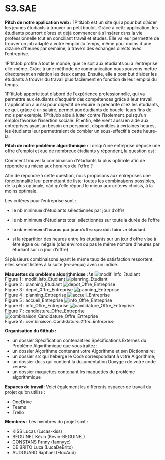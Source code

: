 # S3.SAE

**Pitch de notre application web :**
1P’titJob est un site qui a pour but d’aider les jeunes étudiants à trouver un petit boulot. Grâce à cette application, les étudiants pourront d’ores et déjà commencer à s’insérer dans la vie professionnelle tout en conciliant travail et études. Elle va leur permettre de trouver un job adapté à votre emploi du temps, même pour moins d'une dizaine d'heures par semaine, à travers des échanges directs avec l’entreprise. 

1P’titJob profite à tout le monde, que ce soit aux étudiants ou à l’entreprise elle-même. Grâce à une méthode de communication nous pouvons mettre directement en relation les deux camps. Ensuite, elle a pour but d’aider les étudiants à trouver du travail plus facilement en fonction de leur emploi du temps. 

1P’titJob apporte tout d’abord de l’expérience professionnelle, qui va permettre aux étudiants d’acquérir des compétences grâce à leur travail. L’application a aussi pour objectif de réduire la précarité chez les étudiants, ce qui, grâce à un salaire, permet aux étudiants de boucler leurs fins de mois par exemple. 1P’titJob aide à lutter contre l’isolement, puisqu’un emploi favorise l’insertion sociale. Et enfin, elle vient aussi en aide aux entreprises ayant un besoin en personnel, disponibles à certaines heures, les étudiants leur permettraient de combler un sous-effectif à cette heure-là. 


**Pitch de notre problème algorithmique :**
Lorsqu'une entreprise dépose une offre d'emploi et que de nombreux étudiants y répondent, la question est : 

Comment trouver la combinaison d'étudiants la plus optimale afin de répondre au mieux aux horaires de l'offre ? 

Afin de répondre à cette question, nous proposons aux entreprises une fonctionnalité leur permettant de lister toutes les combinaisons possibles, de la plus optimale, càd qu'elle répond le mieux aux critères choisis, à la moins optimale. 

Les critères pour l’entreprise sont : 

- le nb minimum d'étudiants sélectionnés par jour d’offre 

- le nb minimum d'étudiants total sélectionnés sur toute la durée de l’offre 

- le nb minimum d'heures par jour d’offre que doit faire un étudiant 

- si la répartition des heures entre les étudiants sur un jour d’offre vise à être égale ou inégale (càd environ ou pas le même nombre d’heures par étudiant sur un jour d’offre) 

Si plusieurs combinaisons ayant le même taux de satisfaction ressortent, elles seront listées à la suite (ex-aequo) avec un indice. 

**Maquettes du problème algorithmique : \n**
![modif_Info_Etudiant](maquettes/modif_Info_Etudiant.PNG)  
Figure 1 : modif_Info_Etudiant
![planning_Etudiant](maquettes/planning_Etudiant.PNG)  
Figure 2 : planning_Etudiant
![depot_Offre_Entreprise](maquettes/depot_Offre_Entreprise.PNG)  
Figure 3 : depot_Offre_Entreprise
![planning_Entreprise](maquettes/planning_Entreprise.PNG)  
Figure 4 : planning_Entreprise
![accueil_Entreprise](maquettes/accueil_Entreprise.PNG)  
Figure 5 : accueil_Entreprise
![info_Offre_Entreprise](maquettes/info_Offre_Entreprise.PNG)  
Figure 6 : info_Offre_Entreprise
![candidature_Offre_Entreprise](maquettes/candidature_Offre_Entreprise.PNG)  
Figure 7 : candidature_Offre_Entreprise
![combinaison_Candidature_Offre_Entreprise](maquettes/combinaison_Candidature_Offre_Entreprise.PNG)  
Figure 8 : combinaison_Candidature_Offre_Entreprise


**Organisation du Github :** 
- un dossier Spécification contenant les Spécifications Externes du Problème Algorithmique que vous traitez;
- un dossier Algorithme contenant votre Algorithme et son Dictionnaire;
- un dossier src qui héberge le Code correspondant à votre Algorithme;
- un dossier docs qui contient la documentation Doxygen de votre code source.
- un dossier maquettes contenant les maquettes du problème algorithmique


**Espaces de travail:**
Voici également les différents espaces de travail du projet qu'on utilise :
  - OneDrive 
  - Teams
  - Trello

**Membres :**
Les membres du projet sont :
  - KISS Lucas (Lucas-kiss)
  - BÉGUINEL Kévin (Kevin-BEGUINEL)
  - CONSTANS Fanny (fannyyc)
  - DE BRITO Luca (LucaDeBrito)
  - AUDOUARD Raphaël (FlocAud)